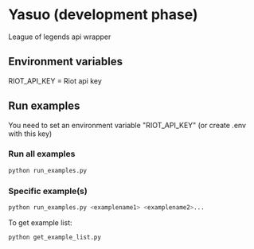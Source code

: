 # Yasuo (development phase)

League of legends api wrapper

## Environment variables

RIOT_API_KEY = Riot api key

## Run examples

You need to set an environment variable "RIOT_API_KEY" (or create .env with this key)

### Run all examples
```sh
python run_examples.py
```

### Specific example(s)
```sh
python run_examples.py <examplename1> <examplename2>...
```

To get example list:
```sh
python get_example_list.py
```
